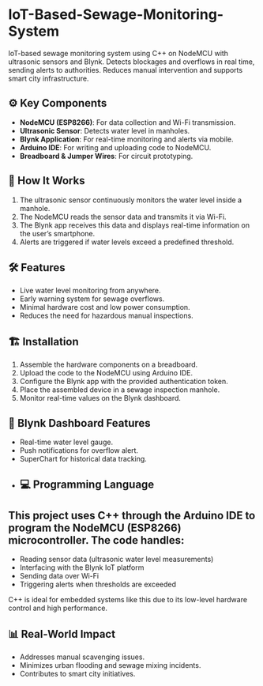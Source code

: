 # IoT-Based-Sewage-Monitoring-System
IoT-based sewage monitoring system using C++ on NodeMCU with ultrasonic sensors and Blynk. Detects blockages and overflows in real time, sending alerts to authorities. Reduces manual intervention and supports smart city infrastructure.

## ⚙️ Key Components

- **NodeMCU (ESP8266)**: For data collection and Wi-Fi transmission.
- **Ultrasonic Sensor**: Detects water level in manholes.
- **Blynk Application**: For real-time monitoring and alerts via mobile.
- **Arduino IDE**: For writing and uploading code to NodeMCU.
- **Breadboard & Jumper Wires**: For circuit prototyping.

## 🧠 How It Works

1. The ultrasonic sensor continuously monitors the water level inside a manhole.
2. The NodeMCU reads the sensor data and transmits it via Wi-Fi.
3. The Blynk app receives this data and displays real-time information on the user’s smartphone.
4. Alerts are triggered if water levels exceed a predefined threshold.

## 🛠 Features

- Live water level monitoring from anywhere.
- Early warning system for sewage overflows.
- Minimal hardware cost and low power consumption.
- Reduces the need for hazardous manual inspections.

## 🏗 Installation

1. Assemble the hardware components on a breadboard.
2. Upload the code to the NodeMCU using Arduino IDE.
3. Configure the Blynk app with the provided authentication token.
4. Place the assembled device in a sewage inspection manhole.
5. Monitor real-time values on the Blynk dashboard.

## 📱 Blynk Dashboard Features

- Real-time water level gauge.
- Push notifications for overflow alert.
- SuperChart for historical data tracking.
- ## 💻 Programming Language

## This project uses **C++** through the **Arduino IDE** to program the NodeMCU (ESP8266) microcontroller. The code handles:

- Reading sensor data (ultrasonic water level measurements)
- Interfacing with the Blynk IoT platform
- Sending data over Wi-Fi
- Triggering alerts when thresholds are exceeded

C++ is ideal for embedded systems like this due to its low-level hardware control and high performance.


## 📊 Real-World Impact

- Addresses manual scavenging issues.
- Minimizes urban flooding and sewage mixing incidents.
- Contributes to smart city initiatives.
